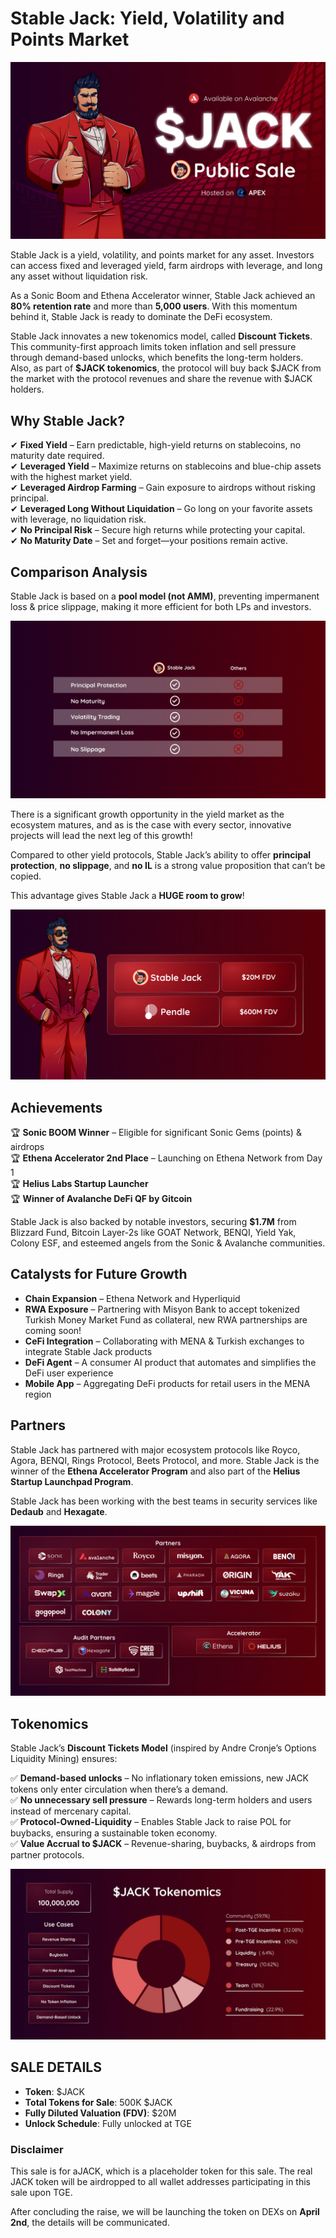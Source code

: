 # Stable Jack: Yield, Volatility and Points Market

![Stable Jack Image](./apex_jack.jpg)

Stable Jack is a yield, volatility, and points market for any asset. Investors can access fixed and leveraged yield, farm airdrops with leverage, and long any asset without liquidation risk.

As a Sonic Boom and Ethena Accelerator winner, Stable Jack achieved an **80% retention rate** and more than **5,000 users**. With this momentum behind it, Stable Jack is ready to dominate the DeFi ecosystem.

Stable Jack innovates a new tokenomics model, called **Discount Tickets**. This community-first approach limits token inflation and sell pressure through demand-based unlocks, which benefits the long-term holders. Also, as part of **$JACK tokenomics**, the protocol will buy back $JACK from the market with the protocol revenues and share the revenue with $JACK holders.

## Why Stable Jack?
✔ **Fixed Yield** – Earn predictable, high-yield returns on stablecoins, no maturity date required.  
✔ **Leveraged Yield** – Maximize returns on stablecoins and blue-chip assets with the highest market yield.  
✔ **Leveraged Airdrop Farming** – Gain exposure to airdrops without risking principal.  
✔ **Leveraged Long Without Liquidation** – Go long on your favorite assets with leverage, no liquidation risk.  
✔ **No Principal Risk** – Secure high returns while protecting your capital.  
✔ **No Maturity Date** – Set and forget—your positions remain active.

## Comparison Analysis
Stable Jack is based on a **pool model (not AMM)**, preventing impermanent loss & price slippage, making it more efficient for both LPs and investors.

![Comparison Image](./sj2.jpg)

There is a significant growth opportunity in the yield market as the ecosystem matures, and as is the case with every sector, innovative projects will lead the next leg of this growth!

Compared to other yield protocols, Stable Jack’s ability to offer **principal protection**, **no slippage**, and **no IL** is a strong value proposition that can’t be copied.

This advantage gives Stable Jack a **HUGE room to grow**!

![Growth Image](./sj3.jpg)

## Achievements
🏆 **Sonic BOOM Winner** – Eligible for significant Sonic Gems (points) & airdrops  
🏆 **Ethena Accelerator 2nd Place** – Launching on Ethena Network from Day 1  
🏆 **Helius Labs Startup Launcher**  
🏆 **Winner of Avalanche DeFi QF by Gitcoin**

Stable Jack is also backed by notable investors, securing **$1.7M** from Blizzard Fund, Bitcoin Layer-2s like GOAT Network, BENQI, Yield Yak, Colony ESF, and esteemed angels from the Sonic & Avalanche communities.

## Catalysts for Future Growth
- **Chain Expansion** – Ethena Network and Hyperliquid  
- **RWA Exposure** – Partnering with Misyon Bank to accept tokenized Turkish Money Market Fund as collateral, new RWA partnerships are coming soon!  
- **CeFi Integration** – Collaborating with MENA & Turkish exchanges to integrate Stable Jack products  
- **DeFi Agent** – A consumer AI product that automates and simplifies the DeFi user experience  
- **Mobile App** – Aggregating DeFi products for retail users in the MENA region  

## Partners
Stable Jack has partnered with major ecosystem protocols like Royco, Agora, BENQI, Rings Protocol, Beets Protocol, and more. Stable Jack is the winner of the **Ethena Accelerator Program** and also part of the **Helius Startup Launchpad Program**.

Stable Jack has been working with the best teams in security services like **Dedaub** and **Hexagate**.

![Partners Image](./partners.jpg)

## Tokenomics
Stable Jack’s **Discount Tickets Model** (inspired by Andre Cronje’s Options Liquidity Mining) ensures:

✅ **Demand-based unlocks** – No inflationary token emissions, new JACK tokens only enter circulation when there’s a demand.  
✅ **No unnecessary sell pressure** – Rewards long-term holders and users instead of mercenary capital.  
✅ **Protocol-Owned-Liquidity** – Enables Stable Jack to raise POL for buybacks, ensuring a sustainable token economy.  
✅ **Value Accrual to $JACK** – Revenue-sharing, buybacks, & airdrops from partner protocols.

![Tokenomics Image](./tokenomics.jpg)

## SALE DETAILS
- **Token**: $JACK  
- **Total Tokens for Sale**: 500K $JACK  
- **Fully Diluted Valuation (FDV)**: $20M  
- **Unlock Schedule**: Fully unlocked at TGE

### Disclaimer
This sale is for aJACK, which is a placeholder token for this sale. The real JACK token will be airdropped to all wallet addresses participating in this sale upon TGE.

After concluding the raise, we will be launching the token on DEXs on **April 2nd**, the details will be communicated.